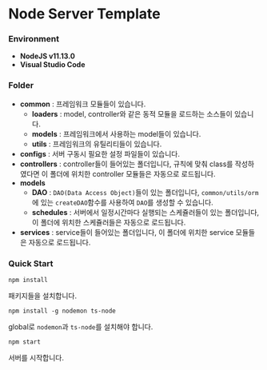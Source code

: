 # Node Server Template

### Environment

* **NodeJS v11.13.0**
* **Visual Studio Code**

### Folder

* **common** : 프레임워크 모듈들이 있습니다.
  * **loaders** : model, controller와 같은 동적 모듈을 로드하는 소스들이 있습니다.
  * **models** : 프레임워크에서 사용하는 model들이 있습니다.
  * **utils** : 프레임워크의 유틸리티들이 있습니다.
* **configs** : 서버 구동시 필요한 설정 파일들이 있습니다.
* **controllers** : controller들이 들어있는 폴더입니다, 규칙에 맞춰 class를 작성하였다면 이 폴더에 위치한 controller 모듈들은 자동으로 로드됩니다.
* **models** 
  * **DAO** : `DAO(Data Access Object)`들이 있는 폴더입니다, `common/utils/orm`에 있는 `createDAO`함수를 사용하여 `DAO`를 생성할 수 있습니다.
  * **schedules** :  서버에서 일정시간마다 실행되는 스케쥴러들이 있는 폴더입니다, 이 폴더에 위치한 스케쥴러들은 자동으로 로드됩니다.
* **services** : service들이 들어있는 폴더입니다, 이 폴더에 위치한 service 모듈들은 자동으로 로드됩니다.

### Quick Start

```shell
npm install
```

패키지들을 설치합니다.

```shell
npm install -g nodemon ts-node
```

global로 `nodemon`과 `ts-node`를 설치해야 합니다.

```shell
npm start
```

서버를 시작합니다.